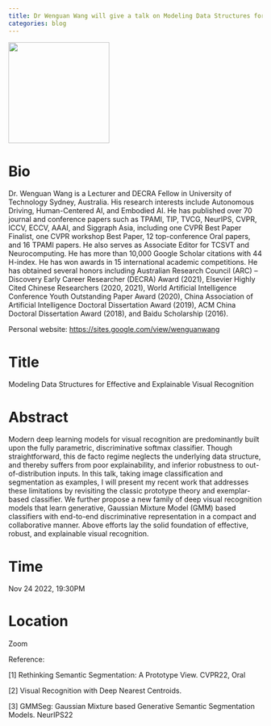 ```yaml
---
title: Dr Wenguan Wang will give a talk on Modeling Data Structures for Effective and Explainable Visual Recognition
categories: blog
---
```


<img width="200" src="{{site.baseurl}}/images/people/{{page.avatar}}" data-action="zoom">


#	Bio
Dr. Wenguan Wang is a Lecturer and DECRA Fellow in University of Technology Sydney, Australia. His research interests include Autonomous Driving, Human-Centered AI, and Embodied AI. He has published over 70 journal and conference papers such as TPAMI, TIP, TVCG, NeurIPS, CVPR, ICCV, ECCV, AAAI, and Siggraph Asia, including one CVPR Best Paper Finalist, one CVPR workshop Best Paper, 12 top-conference Oral papers, and 16 TPAMI papers. He also serves as Associate Editor for TCSVT and Neurocomputing. He has more than 10,000 Google Scholar citations with 44 H-index. He has won awards in 15 international academic competitions. He has obtained several honors including Australian Research Council (ARC) –Discovery Early Career Researcher (DECRA) Award (2021), Elsevier Highly Cited Chinese Researchers (2020, 2021), World Artificial Intelligence Conference Youth Outstanding Paper Award (2020), China Association of Artificial Intelligence Doctoral Dissertation Award (2019), ACM China Doctoral Dissertation Award (2018), and Baidu Scholarship (2016).

Personal website: https://sites.google.com/view/wenguanwang

#	Title
Modeling Data Structures for Effective and Explainable Visual Recognition

#	Abstract
Modern deep learning models for visual recognition are predominantly built upon the fully parametric, discriminative softmax classifier. Though straightforward, this de facto regime neglects the underlying data structure, and thereby suffers from poor explainability, and inferior robustness to out-of-distribution inputs. In this talk, taking image classification and segmentation as examples, I will present my recent work that addresses these limitations by revisiting the classic prototype theory and exemplar-based classifier. We further propose a new family of deep visual recognition models that learn generative, Gaussian Mixture Model (GMM) based classifiers with end-to-end discriminative representation in a compact and collaborative manner. Above efforts lay the solid foundation of effective, robust, and explainable visual recognition. 

# Time
Nov 24 2022, 19:30PM

# Location
Zoom


Reference:

[1] Rethinking Semantic Segmentation: A Prototype View. CVPR22, Oral

[2] Visual Recognition with Deep Nearest Centroids. 

[3] GMMSeg: Gaussian Mixture based Generative Semantic Segmentation Models. NeurIPS22
